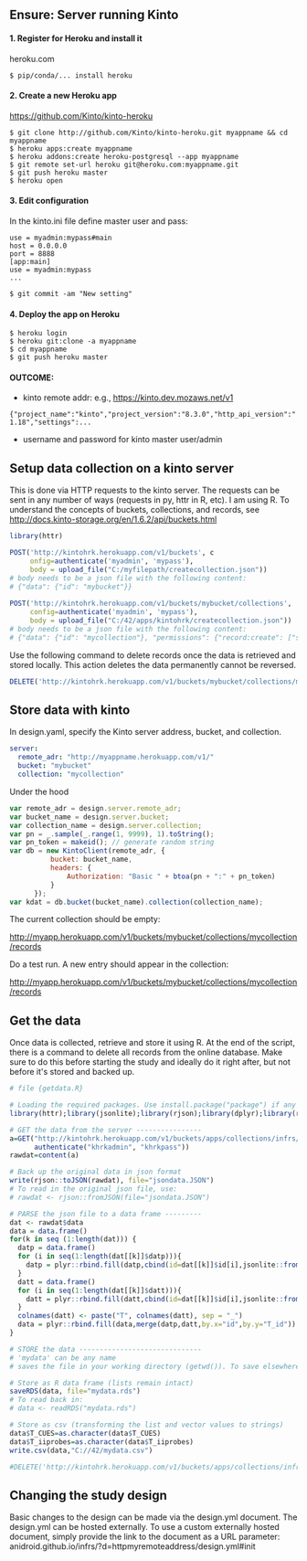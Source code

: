 ## Ensure: Server running Kinto

#### 1. Register for Heroku and install it

heroku.com

`$ pip/conda/... install heroku`

#### 2. Create a new Heroku app

https://github.com/Kinto/kinto-heroku

```
$ git clone http://github.com/Kinto/kinto-heroku.git myappname && cd myappname
$ heroku apps:create myappname
$ heroku addons:create heroku-postgresql --app myappname
$ git remote set-url heroku git@heroku.com:myappname.git
$ git push heroku master
$ heroku open
```

#### 3. Edit configuration

In the kinto.ini file define master user and pass:

```[server:main]
use = myadmin:mypass#main
host = 0.0.0.0
port = 8888
[app:main]
use = myadmin:mypass
...
```

```
$ git commit -am "New setting"
```

#### 4. Deploy the app on Heroku

```
$ heroku login
$ heroku git:clone -a myappname
$ cd myappname
$ git push heroku master
```

#### OUTCOME: 

* kinto remote addr: e.g., https://kinto.dev.mozaws.net/v1

`{"project_name":"kinto","project_version":"8.3.0","http_api_version":"1.18","settings":...`

* username and password for kinto master user/admin

## Setup data collection on a kinto server

This is done via HTTP requests to the kinto server. The requests can be sent in any number of ways (requests in py, httr in R, etc). I am using R. To understand the concepts of buckets, collections, and records, see http://docs.kinto-storage.org/en/1.6.2/api/buckets.html

```R
library(httr)

POST('http://kintohrk.herokuapp.com/v1/buckets', c
     onfig=authenticate('myadmin', 'mypass'), 
     body = upload_file("C:/myfilepath/createcollection.json"))
# body needs to be a json file with the following content:
# {"data": {"id": "mybucket"}}
  
POST('http://kintohrk.herokuapp.com/v1/buckets/mybucket/collections',
     config=authenticate('myadmin', 'mypass'), 
     body = upload_file("C:/42/apps/kintohrk/createcollection.json"))
# body needs to be a json file with the following content:
# {"data": {"id": "mycollection"}, "permissions": {"record:create": ["system.Authenticated"]}}
```
Use the following command to delete records once the data is retrieved and stored locally. This action deletes the data permanently cannot be reversed.

```R
DELETE('http://kintohrk.herokuapp.com/v1/buckets/mybucket/collections/mycollection/records', config=authenticate('myadmin', 'mypass'))
```

## Store data with kinto

In design.yaml, specify the Kinto server address, bucket, and collection.

```yaml
server:
  remote_adr: "http://myappname.herokuapp.com/v1/"
  bucket: "mybucket"
  collection: "mycollection"
```

Under the hood

```js
var remote_adr = design.server.remote_adr;
var bucket_name = design.server.bucket;
var collection_name = design.server.collection;
var pn = _.sample(_.range(1, 9999), 1).toString();
var pn_token = makeid(); // generate random string
var db = new KintoClient(remote_adr, {
          bucket: bucket_name,
          headers: {
              Authorization: "Basic " + btoa(pn + ":" + pn_token)
          }
      });
var kdat = db.bucket(bucket_name).collection(collection_name);
```

The current collection should be empty:

http://myapp.herokuapp.com/v1/buckets/mybucket/collections/mycollection/records

Do a test run. A new entry should appear in the collection:

http://myapp.herokuapp.com/v1/buckets/mybucket/collections/mycollection/records

## Get the data

Once data is collected, retrieve and store it using R. At the end of the script, there is a command to delete all records from the online database. Make sure to do this before starting the study and ideally do it right after, but not before it's stored and backed up.

```R
# file {getdata.R}

# Loading the required packages. Use install.package("package") if any is missing.
library(httr);library(jsonlite);library(rjson);library(dplyr);library(reshape2)

# GET the data from the server ----------------
a=GET("http://kintohrk.herokuapp.com/v1/buckets/apps/collections/infrs/records", 
      authenticate("khrkadmin", "khrkpass"))
rawdat=content(a)

# Back up the original data in json format
write(rjson::toJSON(rawdat), file="jsondata.JSON")
# To read in the original json file, use:
# rawdat <- rjson::fromJSON(file="jsondata.JSON")

# PARSE the json file to a data frame ---------
dat <- rawdat$data
data = data.frame()
for(k in seq (1:length(dat))) {
  datp = data.frame()
  for (i in seq(1:length(dat[[k]]$datp))){
    datp = plyr::rbind.fill(datp,cbind(id=dat[[k]]$id[i],jsonlite::fromJSON(dat[[k]]$datp[i])))
  }
  datt = data.frame()
  for (i in seq(1:length(dat[[k]]$datt))){
    datt = plyr::rbind.fill(datt,cbind(id=dat[[k]]$id[i],jsonlite::fromJSON(dat[[k]]$datt[i])))
  }
  colnames(datt) <- paste("T", colnames(datt), sep = "_")
  data = plyr::rbind.fill(data,merge(datp,datt,by.x="id",by.y="T_id"))
}

# STORE the data ------------------------------
# 'mydata' can be any name
# saves the file in your working directory (getwd()). To save elsewhere, provide path in the filename, e.g., "C://files/mydata.csv"

# Store as R data frame (lists remain intact)
saveRDS(data, file="mydata.rds")
# To read back in:
# data <- readRDS("mydata.rds")

# Store as csv (transforming the list and vector values to strings)
data$T_CUES=as.character(data$T_CUES)
data$T_iiprobes=as.character(data$T_iiprobes)
write.csv(data,"C://42/mydata.csv")

#DELETE('http://kintohrk.herokuapp.com/v1/buckets/apps/collections/infrs/records', config=authenticate('khrkadmin', 'khrkpass'))
```


## Changing the study design

Basic changes to the design can be made via the design.yml document. The design.yml can be hosted externally. To use a custom externally hosted document, simply provide the link to the document as a URL parameter: anidroid.github.io/infrs/?d=httpmyremoteaddress/design.yml#init
